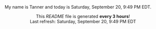 My name is Tanner and today is Saturday, September 20, 9:49 PM EDT.

<p align="center">This <i>README</i> file is generated <b>every 3 hours</b>!</br>Last refresh: Saturday, September 20, 9:49 PM EDT<br /></p>
